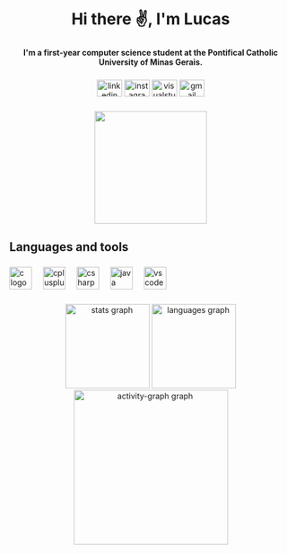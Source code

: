 <h1 align="center">Hi there ✌️, I'm Lucas</h1>

###

<h4 align="center">I'm a first-year computer science student at the Pontifical Catholic University of Minas Gerais.</h4>

###

<div align="center">
  <img src="https://raw.githubusercontent.com/maurodesouza/profile-readme-generator/master/src/assets/icons/social/linkedin/default.svg" width="45" height="30" alt="linkedin logo"  />
  <img src="https://raw.githubusercontent.com/maurodesouza/profile-readme-generator/master/src/assets/icons/social/instagram/default.svg" width="45" height="30" alt="instagram logo"  />
  <img src="https://raw.githubusercontent.com/maurodesouza/profile-readme-generator/master/src/assets/icons/social/visualstudio/default.svg" width="45" height="30" alt="visualstudio logo"  />
  <img src="https://raw.githubusercontent.com/maurodesouza/profile-readme-generator/master/src/assets/icons/social/gmail/default.svg" width="45" height="30" alt="gmail logo"  />
</div>

###

<div align="center">
  <img height="200" src="https://sm.ign.com/ign_br/news/f/fallout-3-/fallout-3-broken-steel-train-is-actually-just-a-gi_y4nq.jpg"  />
</div>

###

<h2 align="left">Languages ​​and tools</h2>

###

<div align="left">
  <img src="https://cdn.jsdelivr.net/gh/devicons/devicon/icons/c/c-original.svg" height="40" alt="c logo"  />
  <img width="12" />
  <img src="https://cdn.jsdelivr.net/gh/devicons/devicon/icons/cplusplus/cplusplus-original.svg" height="40" alt="cplusplus logo"  />
  <img width="12" />
  <img src="https://cdn.jsdelivr.net/gh/devicons/devicon/icons/csharp/csharp-original.svg" height="40" alt="csharp logo"  />
  <img width="12" />
  <img src="https://cdn.jsdelivr.net/gh/devicons/devicon/icons/java/java-original.svg" height="40" alt="java logo"  />
  <img width="12" />
  <img src="https://cdn.jsdelivr.net/gh/devicons/devicon/icons/vscode/vscode-original.svg" height="40" alt="vscode logo"  />
</div>

###

<div align="center">
  <img src="https://github-readme-stats.vercel.app/api?username=Tuscoco&hide_title=false&hide_rank=false&show_icons=true&include_all_commits=true&count_private=true&disable_animations=false&theme=radical&locale=en&hide_border=true&order=1" height="150" alt="stats graph"  />
  <img src="https://github-readme-stats.vercel.app/api/top-langs?username=Tuscoco&locale=en&hide_title=false&layout=compact&card_width=320&langs_count=5&theme=radical&hide_border=true&order=2" height="150" alt="languages graph"  />
  <img src="https://github-readme-activity-graph.vercel.app/graph?username=Tuscoco&radius=16&theme=redical&area=true&order=5&hide_title=true&hide_border=true" height="275" alt="activity-graph graph"  />
</div>

###

